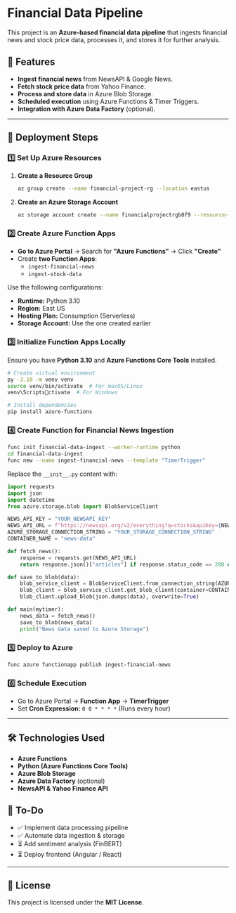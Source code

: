 # Financial Data Pipeline

This project is an **Azure-based financial data pipeline** that ingests financial news and stock price data, processes it, and stores it for further analysis.

## 📌 Features
- **Ingest financial news** from NewsAPI & Google News.
- **Fetch stock price data** from Yahoo Finance.
- **Process and store data** in Azure Blob Storage.
- **Scheduled execution** using Azure Functions & Timer Triggers.
- **Integration with Azure Data Factory** (optional).

---

## 🚀 Deployment Steps

### 1️⃣ **Set Up Azure Resources**

1. **Create a Resource Group**  
   ```sh
   az group create --name financial-project-rg --location eastus
   ```
2. **Create an Azure Storage Account**  
   ```sh
   az storage account create --name financialprojectrgb8f9 --resource-group financial-project-rg --location eastus --sku Standard_LRS
   ```

### 2️⃣ **Create Azure Function Apps**
- **Go to Azure Portal** → Search for **"Azure Functions"** → Click **"Create"**  
- Create **two Function Apps**:  
  - `ingest-financial-news`
  - `ingest-stock-data`  

Use the following configurations:
  - **Runtime:** Python 3.10
  - **Region:** East US
  - **Hosting Plan:** Consumption (Serverless)
  - **Storage Account:** Use the one created earlier

### 3️⃣ **Initialize Function Apps Locally**
Ensure you have **Python 3.10** and **Azure Functions Core Tools** installed.

```sh
# Create virtual environment
py -3.10 -m venv venv
source venv/bin/activate  # For macOS/Linux
venv\Scriptsctivate  # For Windows

# Install dependencies
pip install azure-functions
```

### 4️⃣ **Create Function for Financial News Ingestion**
```sh
func init financial-data-ingest --worker-runtime python
cd financial-data-ingest
func new --name ingest-financial-news --template "TimerTrigger"
```

Replace the `__init__.py` content with:

```python
import requests
import json
import datetime
from azure.storage.blob import BlobServiceClient

NEWS_API_KEY = "YOUR_NEWSAPI_KEY"
NEWS_API_URL = f"https://newsapi.org/v2/everything?q=stocks&apiKey={NEWS_API_KEY}"
AZURE_STORAGE_CONNECTION_STRING = "YOUR_STORAGE_CONNECTION_STRING"
CONTAINER_NAME = "news-data"

def fetch_news():
    response = requests.get(NEWS_API_URL)
    return response.json()["articles"] if response.status_code == 200 else []

def save_to_blob(data):
    blob_service_client = BlobServiceClient.from_connection_string(AZURE_STORAGE_CONNECTION_STRING)
    blob_client = blob_service_client.get_blob_client(container=CONTAINER_NAME, blob=f"news-{datetime.datetime.now().date()}.json")
    blob_client.upload_blob(json.dumps(data), overwrite=True)

def main(mytimer):
    news_data = fetch_news()
    save_to_blob(news_data)
    print("News data saved to Azure Storage")
```

### 5️⃣ **Deploy to Azure**
```sh
func azure functionapp publish ingest-financial-news
```

### 6️⃣ **Schedule Execution**
- Go to Azure Portal → **Function App** → **TimerTrigger**  
- Set **Cron Expression:** `0 0 * * * *` (Runs every hour)

---

## 🛠 **Technologies Used**
- **Azure Functions**
- **Python (Azure Functions Core Tools)**
- **Azure Blob Storage**
- **Azure Data Factory** (optional)
- **NewsAPI & Yahoo Finance API**

## 📌 **To-Do**
- ✅ Implement data processing pipeline
- ✅ Automate data ingestion & storage
- ⏳ Add sentiment analysis (FinBERT)
- ⏳ Deploy frontend (Angular / React)

---

## 📄 License
This project is licensed under the **MIT License**.
